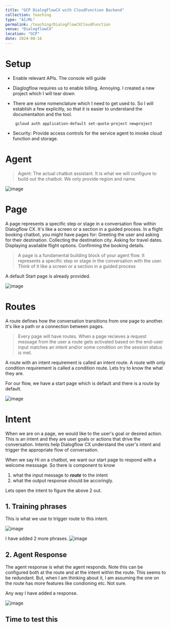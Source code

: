 ```yaml
---
title: "GCP DialogFlowCX with CloudFunction Backend"
collection: teaching
type: "AI/ML"
permalink: /teaching/DialogFlowCXCloudFunction
venue: "DialogflowCX"
location: "GCP"
date: 2024-08-16
---
```


# Setup
* Enable relevant APIs. The console will guide
* Diaglogflow requires us to enable billing. Annoying. I created a new project which I will tear down
* There are some nomenclature which I need to get used to. So I will establish a few explicitly, so that it is easier to understand the documentaiton and the tool.

       gcloud auth application-default set-quota-project newproject

* Security: Provide access controls for the service agent to invoke cloud function and storage.

# Agent

> Agent: The actual chatbot assistant. It is what we will configure to build out the chatbot. We only provide region and name.

![image](https://github.com/user-attachments/assets/47379265-a4ea-4ddf-b879-72b566772e1b)

# Page

A page represents a specific step or stage in a conversation flow within Dialogflow CX. It's like a screen or a section in a guided process. In a flight booking chatbot, you might have pages for:
Greeting the user and asking for their destination. Collecting the destination city. Asking for travel dates. Displaying available flight options. Confirming the booking details.

> A page is a fundamental building block of your agent flow. It represents a specific step or stage in the conversation with the user. Think of it like a screen or a section in a guided process

A default Start page is already provided.

![image](https://github.com/user-attachments/assets/092b832d-adf9-45d4-9a46-2a3ffdbccd42)

# Routes

A route defines how the conversation transitions from one page to another. It's like a path or a connection between pages.

> Every page will have routes. When a page recieves a request message from the user a route gets activated based on the end-user input matches an intent and/or some condition on the session status is met.

A route with an intent requirement is called an intent route. A route with only condition requirement is called a condition route. Lets try to know the what they are.

For our flow, we have a start page which is default and there is a route by default.

![image](https://github.com/user-attachments/assets/4cf5be30-8e98-423e-b936-db741bea9174)

# Intent

When we are on a page, we would like to the user's goal or desired action. This is an intent and they are user goals or actions that drive the conversation. Intents help Dialogflow CX understand the user's intent and trigger the appropriate flow of conversation.

When we say Hi on a chatbot, we want our start page to respond with a welcome messsage. 
So there is component to know 
1. what the input message to ***route*** to the intent
2.  what the output response should be accoringly.

Lets open the intent to figure the above 2 out.

## 1. Training phrases
This is what we use to trigger route to this intent.

![image](https://github.com/user-attachments/assets/5118de52-0374-4af1-8b72-4d0ac2eb5fac)

I have added 2 more phrases. 
![image](https://github.com/user-attachments/assets/a5ffbceb-baac-4ce9-abcb-9404eb8436d2)

## 2. Agent Response
The agent response is what the agent responds. Note this can be configured both at the route and at the intent within the route. This seems to be redundant. But, when I am thinking about it, I am assuming the one on the route has more features like condioning etc. Not sure.

Any way I have added a response.

![image](https://github.com/user-attachments/assets/73f6cad7-4174-4a33-a158-421748c8e6d0)

## Time to test this






